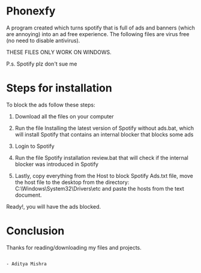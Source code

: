 # Phonexfy
A program created which turns  spotify that is full of ads and banners (which are annoying) into an ad free experience.
The following files are virus free (no need to disable antivirus).

THESE FILES ONLY WORK ON WINDOWS.

P.s. Spotify plz don't sue me


# Steps for installation

To block the ads follow these steps:

1. Download all the files on your computer

2. Run the file Installing the latest version of Spotify without ads.bat, which will install Spotify that contains an internal blocker that blocks some ads

3. Login to Spotify

4. Run the file Spotify installation review.bat that will check if the internal blocker was introduced in Spotify

5. Lastly, copy everything from the Host to block Spotify Ads.txt file, move the host file to the desktop from the directory: C:\Windows\System32\Drivers\etc and paste the hosts from the text document.

 Ready!, you will have the ads blocked.
 
 
 # Conclusion
 Thanks for reading/downloading my files and projects.
 
                                                                                                
                                                                                                                                                    - Aditya Mishra
                                                                                                                                                      
